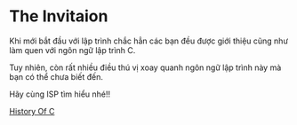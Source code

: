 # The Invitaion

Khi mới bắt đầu với lập trình chắc hẳn các bạn đều được giới thiệu cũng như làm quen với ngôn ngữ lập trình C. 

Tuy nhiên, còn rất nhiều điều thú vị xoay quanh ngôn ngữ lập trình này mà bạn có thể chưa biết đến.

Hãy cùng ISP tìm hiểu nhé!!

[History Of C](https://github.com/ispclub/WeeklyChallenges/raw/main/Challenge%201/History_of_C.docx)
